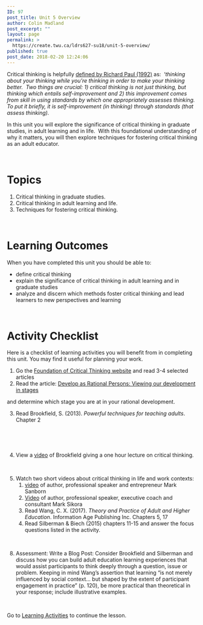 ```yaml
---
ID: 97
post_title: Unit 5 Overview
author: Colin Madland
post_excerpt: ""
layout: page
permalink: >
  https://create.twu.ca/ldrs627-su18/unit-5-overview/
published: true
post_date: 2018-02-20 12:24:06
---
```

Critical thinking is helpfully <a href="http://www.criticalthinking.org/pages/critical-thinking-basic-questions-amp-answers/409">defined by Richard Paul (1992)</a> as:  ‘<em>thinking about your thinking while you’re thinking in order to make your thinking better.  Two things are crucial: </em><em>1)</em><em> critical thinking is not just thinking, but thinking which entails self-improvement and 2) this improvement comes from skill in using standards by which one appropriately assesses thinking. To put it briefly, it is self-improvement (in thinking) through standards (that assess thinking).</em>

In this unit you will explore the significance of critical thinking in graduate studies, in adult learning and in life.  With this foundational understanding of why it matters, you will then explore techniques for fostering critical thinking as an adult educator.

&nbsp;
<h1>Topics</h1>
<ol>
 	<li>Critical thinking in graduate studies.</li>
 	<li>Critical thinking in adult learning and life.</li>
 	<li>Techniques for fostering critical thinking.</li>
</ol>
<strong> </strong>
<h1>Learning Outcomes</h1>
When you have completed this unit you should be able to:
<ul>
 	<li>define critical thinking</li>
 	<li>explain the significance of critical thinking in adult learning and in graduate studies</li>
 	<li>analyze and discern which methods foster critical thinking and lead learners to new perspectives and learning</li>
</ul>
<strong> </strong>
<h1>Activity Checklist</h1>
Here is a checklist of learning activities you will benefit from in completing this unit. You may find it useful for planning your work.
<ol>
 	<li>Go the <a href="http://www.criticalthinking.org/pages/college-and-university-students/799">Foundation of Critical Thinking website</a> and read 3-4 selected articles</li>
 	<li>Read the article: <a href="http://www.criticalthinking.org/pages/developing-as-rational-persons-viewing-our-development-in-stages/518">Develop as Rational Persons: Viewing our development in stages</a></li>
</ol>
and determine which stage you are at in your rational development.
<ol start="3">
 	<li>Read Brookfield, S. (2013). <em>Powerful techniques for teaching adults</em>. Chapter 2</li>
</ol>
&nbsp;

<strong> </strong>
<ol start="4">
 	<li>View a <a href="http://youtu.be/Y8umk4w8kB8%20%20Critical%20Thinking">video</a> of Brookfield giving a one hour lecture on critical thinking.</li>
</ol>
&nbsp;
<ol start="5">
 	<li>Watch two short videos about critical thinking in life and work contexts:
<ol>
 	<li><a href="https://youtu.be/2yEZHXgQKsM">video</a> of author, professional speaker and entrepreneur Mark Sanborn</li>
 	<li><a href="https://www.youtube.com/watch?v=QTWc-JLh3Fw&amp;feature=youtu.be">Video</a> of author, professional speaker, executive coach and consultant Mark Sikora</li>
 	<li>Read Wang, C. X. (2017). <em>Theory and Practice of Adult and Higher Education</em>. Information Age Publishing Inc. Chapters 5, 17</li>
 	<li>Read Silberman &amp; Biech (2015) chapters 11-15 and answer the focus questions listed in the activity.</li>
</ol>
</li>
</ol>
&nbsp;
<ol start="8">
 	<li>Assessment: Write a Blog Post: Consider Brookfield and Silberman and discuss how you can build adult education learning experiences that would assist participants to think deeply through a question, issue or problem. Keeping in mind Wang’s assertion that learning “is not merely influenced by social context… but shaped by the extent of participant engagement in practice” (p. 120), be more practical than theoretical in your response; include illustrative examples.</li>
</ol>
&nbsp;

Go to <a href="https://create.twu.ca/ldrs627-su18/unit-5-topic-1/">Learning Activities</a> to continue the lesson.
